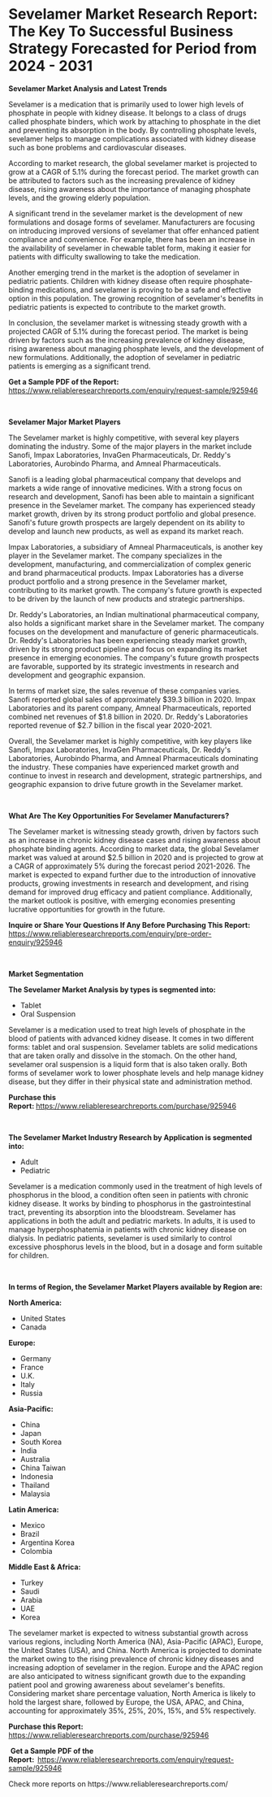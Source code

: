 <p><h1>Sevelamer Market Research Report: The Key To Successful Business Strategy Forecasted for Period from 2024 - 2031</h1></p><p><strong>Sevelamer Market Analysis and Latest Trends</strong></p>
<p><p>Sevelamer is a medication that is primarily used to lower high levels of phosphate in people with kidney disease. It belongs to a class of drugs called phosphate binders, which work by attaching to phosphate in the diet and preventing its absorption in the body. By controlling phosphate levels, sevelamer helps to manage complications associated with kidney disease such as bone problems and cardiovascular diseases.</p><p>According to market research, the global sevelamer market is projected to grow at a CAGR of 5.1% during the forecast period. The market growth can be attributed to factors such as the increasing prevalence of kidney disease, rising awareness about the importance of managing phosphate levels, and the growing elderly population.</p><p>A significant trend in the sevelamer market is the development of new formulations and dosage forms of sevelamer. Manufacturers are focusing on introducing improved versions of sevelamer that offer enhanced patient compliance and convenience. For example, there has been an increase in the availability of sevelamer in chewable tablet form, making it easier for patients with difficulty swallowing to take the medication.</p><p>Another emerging trend in the market is the adoption of sevelamer in pediatric patients. Children with kidney disease often require phosphate-binding medications, and sevelamer is proving to be a safe and effective option in this population. The growing recognition of sevelamer's benefits in pediatric patients is expected to contribute to the market growth.</p><p>In conclusion, the sevelamer market is witnessing steady growth with a projected CAGR of 5.1% during the forecast period. The market is being driven by factors such as the increasing prevalence of kidney disease, rising awareness about managing phosphate levels, and the development of new formulations. Additionally, the adoption of sevelamer in pediatric patients is emerging as a significant trend.</p></p>
<p><strong>Get a Sample PDF of the Report:&nbsp;</strong> <a href="https://www.reliableresearchreports.com/enquiry/request-sample/925946">https://www.reliableresearchreports.com/enquiry/request-sample/925946</a></p>
<p>&nbsp;</p>
<p><strong>Sevelamer Major Market Players</strong></p>
<p><p>The Sevelamer market is highly competitive, with several key players dominating the industry. Some of the major players in the market include Sanofi, Impax Laboratories, InvaGen Pharmaceuticals, Dr. Reddy's Laboratories, Aurobindo Pharma, and Amneal Pharmaceuticals.</p><p>Sanofi is a leading global pharmaceutical company that develops and markets a wide range of innovative medicines. With a strong focus on research and development, Sanofi has been able to maintain a significant presence in the Sevelamer market. The company has experienced steady market growth, driven by its strong product portfolio and global presence. Sanofi's future growth prospects are largely dependent on its ability to develop and launch new products, as well as expand its market reach.</p><p>Impax Laboratories, a subsidiary of Amneal Pharmaceuticals, is another key player in the Sevelamer market. The company specializes in the development, manufacturing, and commercialization of complex generic and brand pharmaceutical products. Impax Laboratories has a diverse product portfolio and a strong presence in the Sevelamer market, contributing to its market growth. The company's future growth is expected to be driven by the launch of new products and strategic partnerships.</p><p>Dr. Reddy's Laboratories, an Indian multinational pharmaceutical company, also holds a significant market share in the Sevelamer market. The company focuses on the development and manufacture of generic pharmaceuticals. Dr. Reddy's Laboratories has been experiencing steady market growth, driven by its strong product pipeline and focus on expanding its market presence in emerging economies. The company's future growth prospects are favorable, supported by its strategic investments in research and development and geographic expansion.</p><p>In terms of market size, the sales revenue of these companies varies. Sanofi reported global sales of approximately $39.3 billion in 2020. Impax Laboratories and its parent company, Amneal Pharmaceuticals, reported combined net revenues of $1.8 billion in 2020. Dr. Reddy's Laboratories reported revenue of $2.7 billion in the fiscal year 2020-2021.</p><p>Overall, the Sevelamer market is highly competitive, with key players like Sanofi, Impax Laboratories, InvaGen Pharmaceuticals, Dr. Reddy's Laboratories, Aurobindo Pharma, and Amneal Pharmaceuticals dominating the industry. These companies have experienced market growth and continue to invest in research and development, strategic partnerships, and geographic expansion to drive future growth in the Sevelamer market.</p></p>
<p>&nbsp;</p>
<p><strong>What Are The Key Opportunities For Sevelamer Manufacturers?</strong></p>
<p><p>The Sevelamer market is witnessing steady growth, driven by factors such as an increase in chronic kidney disease cases and rising awareness about phosphate binding agents. According to market data, the global Sevelamer market was valued at around $2.5 billion in 2020 and is projected to grow at a CAGR of approximately 5% during the forecast period 2021-2026. The market is expected to expand further due to the introduction of innovative products, growing investments in research and development, and rising demand for improved drug efficacy and patient compliance. Additionally, the market outlook is positive, with emerging economies presenting lucrative opportunities for growth in the future.</p></p>
<p><strong>Inquire or Share Your Questions If Any Before Purchasing This Report:</strong> <a href="https://www.reliableresearchreports.com/enquiry/pre-order-enquiry/925946">https://www.reliableresearchreports.com/enquiry/pre-order-enquiry/925946</a></p>
<p>&nbsp;</p>
<p><strong>Market Segmentation</strong></p>
<p><strong>The Sevelamer Market Analysis by types is segmented into:</strong></p>
<p><ul><li>Tablet</li><li>Oral Suspension</li></ul></p>
<p><p>Sevelamer is a medication used to treat high levels of phosphate in the blood of patients with advanced kidney disease. It comes in two different forms: tablet and oral suspension. Sevelamer tablets are solid medications that are taken orally and dissolve in the stomach. On the other hand, sevelamer oral suspension is a liquid form that is also taken orally. Both forms of sevelamer work to lower phosphate levels and help manage kidney disease, but they differ in their physical state and administration method.</p></p>
<p><strong>Purchase this Report:&nbsp;</strong><a href="https://www.reliableresearchreports.com/purchase/925946">https://www.reliableresearchreports.com/purchase/925946</a></p>
<p>&nbsp;</p>
<p><strong>The Sevelamer Market Industry Research by Application is segmented into:</strong></p>
<p><ul><li>Adult</li><li>Pediatric</li></ul></p>
<p><p>Sevelamer is a medication commonly used in the treatment of high levels of phosphorus in the blood, a condition often seen in patients with chronic kidney disease. It works by binding to phosphorus in the gastrointestinal tract, preventing its absorption into the bloodstream. Sevelamer has applications in both the adult and pediatric markets. In adults, it is used to manage hyperphosphatemia in patients with chronic kidney disease on dialysis. In pediatric patients, sevelamer is used similarly to control excessive phosphorus levels in the blood, but in a dosage and form suitable for children.</p></p>
<p>&nbsp;</p>
<p><strong>In terms of Region, the Sevelamer Market Players available by Region are:</strong></p>
<p>
    <p> <strong> North America: </strong>
        <ul>
            <li>United States</li>
            <li>Canada</li>
        </ul>
        </p> 
    <p> <strong> Europe: </strong>
        <ul>
            <li>Germany</li>
            <li>France</li>
            <li>U.K.</li>
            <li>Italy</li>
            <li>Russia</li>
        </ul>
        </p> 
    <p> <strong> Asia-Pacific: </strong>
        <ul>
            <li>China</li>
            <li>Japan</li>
            <li>South Korea</li>
            <li>India</li>
            <li>Australia</li>
            <li>China Taiwan</li>
            <li>Indonesia</li>
            <li>Thailand</li>
            <li>Malaysia</li>
        </ul>
        </p> 
    <p> <strong> Latin America: </strong>
        <ul>
            <li>Mexico</li>
            <li>Brazil</li>
            <li>Argentina Korea</li>
            <li>Colombia</li>
        </ul>
        </p> 
    <p> <strong> Middle East & Africa: </strong>
        <ul>
            <li>Turkey</li>
            <li>Saudi</li>
            <li>Arabia</li>
            <li>UAE</li>
            <li>Korea</li>
        </ul>
    </p>
    </p>
<p><p>The sevelamer market is expected to witness substantial growth across various regions, including North America (NA), Asia-Pacific (APAC), Europe, the United States (USA), and China. North America is projected to dominate the market owing to the rising prevalence of chronic kidney diseases and increasing adoption of sevelamer in the region. Europe and the APAC region are also anticipated to witness significant growth due to the expanding patient pool and growing awareness about sevelamer's benefits. Considering market share percentage valuation, North America is likely to hold the largest share, followed by Europe, the USA, APAC, and China, accounting for approximately 35%, 25%, 20%, 15%, and 5% respectively.</p></p>
<p><strong>Purchase this Report: </strong><a href="https://www.reliableresearchreports.com/purchase/925946">https://www.reliableresearchreports.com/purchase/925946</a></p>
<p>&nbsp;<strong>Get a Sample PDF of the Report:&nbsp;&nbsp;</strong><a href="https://www.reliableresearchreports.com/enquiry/request-sample/925946">https://www.reliableresearchreports.com/enquiry/request-sample/925946</a></p>
<p><strong></strong></p>
<p>Check more reports on https://www.reliableresearchreports.com/</p>